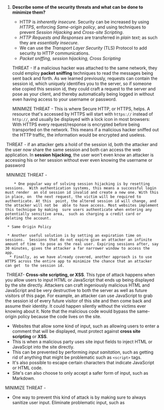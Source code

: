 

1. **Describe some of the security threats and what can be done to minimize them?**

   * HTTP is *inherently insecure*. Security can be increased by using *HTTPS*, enforcing *Same-origin policy*, and using techniques to prevent *Session Hijacking* and *Cross-site Scripting*.
   * *HTTP Requests and Responses* are transferred in *plain text*; as such they are *essentially insecure*.
   * We can use the *Transport Layer Security* (TLS) Protocol to add security to HTTP communications.
   * *Packet sniffing, session hijacking, Cross Scripting* 

   THREAT - If a malicious hacker was attached to the same network, they could employ **packet sniffing** techniques to read the messages being sent back and forth. As we  learned previously, requests can contain the session id, which uniquely  identifies you to the server, so if someone else copied this session id, they could craft a request to the server and pose as your client, and  thereby automatically being logged in without even having access to your username or password.

   MINIMIZE THREAT - This is where Secure HTTP, or HTTPS, helps. A resource that's accessed by HTTPS will start with `https://` instead of `http://`, and usually be displayed with a lock icon in most browsers: With HTTPS every request/response is encrypted before being transported  on the network. This means if a malicious hacker sniffed out the HTTP  traffic, the information would be encrypted and useless.



​		THREAT - if an attacker gets a hold of the session id, both the attacker and the  user now share the same session and both can access the web application. In **session hijacking**, the user won't even know an attacker is accessing his or her session without ever even knowing the username or password

​	   MINIMIZE THREAT - 

		* One popular way of solving session hijacking is by resetting sessions.  With authentication systems, this means a successful login must render  an old session id invalid and create a new one. With this in place, on  the next request, the victim will be required to authenticate. At this  point, the altered session id will change, and the attacker will not be  able to have access. Most websites implement this technique by making  sure users authenticate when entering any potentially sensitive area,  such as charging a credit card or deleting the account.
	
	 * Same Origin Policy 
	
	 * Another useful solution is by setting an expiration time on sessions.  Sessions that do not expire give an attacker an infinite amount of time  to pose as the real user. Expiring sessions after, say 30 minutes, gives the attacker a far narrower window to access the app.
	  * Finally, as we have already covered, another approach is to use HTTPS across the entire app to minimize the chance that an attacker can get  to the session id.
	
	    

​		THREAT- **Cross-site scripting, or XSS**. This type of attack  happens when you allow users to input HTML or JavaScript that ends up  being displayed by the site directly.  Attackers can craft ingeniously malicious HTML and JavaScript and be  very destructive to both the server as well as future visitors of this  page. For example, an attacker can use JavaScript to grab the session id of every future visitor of this site and then come back and assume  their identity. It could happen silently without the victims ever  knowing about it. Note that the malicious code would bypass the  same-origin policy because the code lives on the site.

- Websites that allow some kind of input, such as allowing users to enter a comment that will be displayed, must protect against **cross site scripting** or **XSS**.
- This is when a malicious party uses site input fields to inject HTML or JavaScipt into the site directly.
- This can be prevented by performing *input sanitation*, such as getting rid of anything that might be problematic such as `<script>` tags.
- It's also possible to escape certain characters that indicate JavaScript or HTML code.
- Site's can also choose to only accept a safer form of input, such as Markdown.

MINIMIZE THREAT - 

* One way to prevent this kind of attack is by making sure to always  sanitize user input. Eliminate problematic input, such as <script> tags, or disallowing HTML and JavaScript input altogether in favor of a safer format, like Markdown.
* The second way to guard against XSS is to escape all user input data  when displaying it. If you do need to allow users to input HTML and  JavaScript, then when you print it out, make sure to escape it so that  the browser does not interpret it as code.

 



2. **What is the Same Origin Policy? How it is used to mitigate certain security threats?**

The same-origin policy is an important concept that permits unrestricted interaction between resources originating from the same origin, but  restricts certain interactions between resources originating from  different origins. What we mean by *origin* here is the combination of a url's scheme, hostname, and port. So `http://mysite.com/doc1` would be considered to have the same origin as `http://mysite.com/doc2`, but a different origin to `https://mysite.com/doc2` (different scheme), `http://mysite.com:4000/doc2` (different port), and `http://anothersite.com/doc2` (different host).

Same-origin policy doesn't restrict *all* cross-origin requests.  Requests such as linking, redirects, or form submissions to different  origins are typically allowed. Also typically allowed is the embedding  of resources from other origins, such as scripts, css stylesheets,  images and other media, fonts, and iframes. What *is* typically restricted are cross-origin requests where resources are being accessed programmatically using APIs such as `XMLHttpRequest` or `fetch` (the details of which are beyond the scope of this book).   



3. **TLS HANDSHAKE STEPS**
   - The *TLS Handshake* is the process by which a client and a server *exchange encryption keys*.
   - The *TLS Handshake* must be performed before secure data exchange can begin; it involves *several round-trips of latency* and therefore has an *impact on performance*.

TLS assumes TCP is being used at the Transport layer, and the TLS Handshake takes place after the TCP Handshake. A step-by-step description of the TLS Handshake process might look something like this:

1. The TLS Handshake begins with a `ClientHello` message which is sent immediately after the TCP `ACK`. Among other things, this message contains the maximum version of the TLS protocol that the client can support, and a list of Cipher Suites that the client is able to use (we'll discuss Cipher Suites a little later on).
2. On receiving the `ClientHello` message, the server responds with a message of its own. This message includes a `ServerHello`, which sets the protocol version and Cipher Suite, as well as other related information. As part of this message the server also sends its certificate (which contains its public key), and a `ServerHelloDone` marker which indicates to the client that it has finished with this step of the handshake.
3. Once the client has received the `ServerHelloDone` marker, it will initiate the key exchange process. It's this key exchange process that ultimately enables both the client and server to securely obtain a copy of the symmetric encryption key that will be used for the bulk of the secure message transfer between the two parties. The exact process for generating the symmetric keys will vary depending on which key exchange algorithm was selected as part of the Cipher Suite (e.g. RSA, Diffie-Hellman, etc). You don't need to worry about the distinctions between these key exchange mechanisms, but as an example RSA works in the following way:
   - The client generates what's known as a 'pre-master secret', encrypts it using the server's public key, and sends it to the server.
   - The server will receive the encrypted 'pre-master secret' and decrypt it using its private key.
   - Both client and server will use the 'pre-master' secret, along with some other pre-agreed parameters, to generate the same symmetric key.
   - As part of the communication which includes the `ClientKeyExchange` message (e.g. the pre-master secret), the client also sends a `ChangeCipherSpec` flag, which tells the server that encrypted communications should now start using the symmetric keys. Additionally this communication includes a `Finished` flag to indicate that the client is now done with the TLS Handshake.
4. The server also sends a message with `ChangeCipherSpec` and `Finished` flags. The client and server can now begin secure communication using the symmetric key.



![Graphic illustrating the steps of TLS Handshake](https://da77jsbdz4r05.cloudfront.net/images/ls170/tls-encryption-tls-handshake.png)



As you can see, the TLS Handshake is a fairly complicated process. We certainly don't expect you to memorize every detail of the various steps involved. Instead, try to form a high-level mental model for how it works. Note also that the exact process will vary according to which version of TLS is used. The key points to remember about the TLS Handshake process is that it is used to:

- Agree which version of TLS to be used in establishing a secure connection.
- Agree on the various algorithms that will be included in the cipher suite.
- Enable the exchange of symmetric keys that will be used for message encryption.

Something you should be aware of is that one of the implications of this complexity is its impact on performance. The TLS handshake can add up to two round-trips of latency (depending on the TLS version) to the establishment of a connection between client and server prior to the point where any application data can be sent. This is on top of the initial round trip resulting from the TCP Handshake.



4. **What is symmetric key encryption? What is it used for?**

- Symmetric key encryption is an encrypted communication system in  which both the sender and receiver posses a shared encryption key.

- The advantages to this are that it facilitates two-way  communication. Both parties can use the shared key to encode, send, and  decode messages to and from the other.

- This disadvantage is that a symmetric system relies on the fact that no one else has access to the key in order for it to remain secure.

- This means that it requires a secure way for both paries to exchange keys before symmetric encryption can be established, and this is  difficult to do on the web.

- For this reason, it is used in *conjunction* with asymmetric key encryption, which facilitates a secure exchange of a shared key

  

5. **What is asymmetric key encryption? What is it used for?**

- Asymmetric Key Encryption is an encrypted communications system which uses two distinct keys: a public key and a private key.
- The public key is used to encrypt and send a secure message to the  recipient, who holds the private key, which is used to decode the  encrypted message.
- This only facilitates one way communication, in which only the party who holds the private key can receive and decode secure communications.
- However, because it works only one way, we can se asymmetric key  encryption as a means for hosts to exchange symmetric encryption keys  during the TLS handshake process.



6. **Describe SSL/TLS encryption process.**
   * *TLS encryption* allows us to *encode messages* so that they can only be read by those with an authorized means of decoding the message
   * TLS encryption uses a combination of *Symmetric Key Encryption* and *Asymmetric Key Encryption*. Encryption of the initial key exchange is performed asymmetrically, and subsequent communications are symmetrically encrypted.

HTTPS sends messages through a cryptographic protocol called [TLS](http://en.wikipedia.org/wiki/Transport_Layer_Security) for encryption. Earlier versions of HTTPS used `SSL`or Secure Sockets Layer until `TLS` was developed. These cryptographic protocols use certificates to  communicate with remote servers and exchange security keys before data  encryption happens. You can inspect these certificates by clicking on  the padlock icon that appears before the `https://`:

To securely send messages via HTTP we want both the request *and* the response to be encrypted in a such a way that they can only be decrypted by the intended recipient. The most efficient way to do this is via symmetric key cryptography. If we want to use symmetric keys however, we also need a way to securely exchange the symmetric key.



7. **Describe the pros and cons of TLS Handshake**

The way in which TLS (Transport Leyer Security) sets up an encrypted connection is via a process known as the TLS Handshake.  The clever thing about TLS is the way that it uses a combination of symmetric and asymmetric cryptography.  The clever thing about TLS is the way that it uses a combination of symmetric and asymmetric cryptography

​	Why? Cryptography- techniques to secure communication

  - encryption keys- you can only decipher the message with an encryption key that both sides agree on and copy/ we can now encrypt and decrypt
  - No one else can have the key! How can we exchange this key without anyone else getting it? We must encrypt the encryption key![Simple Alice and Bob graphic illustrating the mechanics of asymmetric key encryption](https://da77jsbdz4r05.cloudfront.net/images/ls170/tls-encryption-asymmetric.png)
  - Asymmetric Key Encryption- 
    - aka public key encyrption uses a pair of keys- a public key and a private key.
    - Unlike the symmetric system where the same key is used to encrypt and decrypt messages, in the asymmetric system the keys in the pair are non-identical: the public key is used to encrypt and the private key to decrypt.
    - The important thing to understand is that messages encrypted with the public key can *only* be decrypted with the private key. The public key is made openly available but the private key is kept in the sole possession of the message receiver.
    - An important thing to note here is that this encryption is primarily intended to work in one direction. Bob can send Alice messages encrypted with the public key which she can then decrypt with the private one. The same key pair would not be used in the other direction for secure communication, since anyone with access to the public key can decrypt the message.

![Simple Alice and Bob graphic illustrating the mechanics of asymmetric key encryption](https://da77jsbdz4r05.cloudfront.net/images/ls170/tls-encryption-asymmetric.png)

8. **Why do we need digital TLS/SSL certificates?**
   * *TLS authentication* is a means of *verifying the identity* of a participant in a message exchange.
   * TLS Authentication is implemented through the use of *Digital Certificates*.
   * Certificates are *signed* by a *Certificate Authority*, and work on the basis of a *Chain of Trust* which leads to one of a small group of highly trusted *Root CAs*.
   * The server's certificate is *sent* during the *TLS Handshake* process.

1. So we don't interact with a false website.

2. During the description of the TLS Handshake, we mentioned Cipher Suites a few times. So what exactly is a Cipher Suite?

   A *cipher* is a cryptographic algorithm; in other words they are sets of steps for performing encryption, decryption, and other related tasks. A *cipher suite* is a suite, or set, of ciphers.

   TLS uses different ciphers for different aspects of establishing and maintaining a secure connection. There are many algorithms which can be used for performing the key exchange process, as well as for carrying out authentication, symmetric key encryption, and checking message integrity.

   The algorithms for performing each of these tasks, when combined, form the *cipher suite*. The suite to be used is agreed as part of the TLS Handshake. As part of the `ClientHello` message, the client sends a list of algorithms it supports for each required task, and the server chooses from these according to which algorithms it also supports.

   - The server sends its certificate, which includes its *public* key.
   
   - The server creates a 'signature' in the form of some data encrypted with the server's *private* key.
   
   - The signature is transmitted in a message along with the original data from which the signature was created.
   
   - On receipt of the message, the client decrypts the signature using the server's public key and compares the decrypted data to the original version.
   
   - If the two versions match then the encrypted version could only have been created by a party in possession of the private key.
   
   - Following a process such as this we can identify that the server which provided the certificate during the initial part of the TLS Handshake as being in possession of the private key, and therefore the actual owner of the certificate.
     * There's still an issue here though. What's to stop a malicious third-party creating their own key pair and certificate identifying them as, say, a well-known bank? Just as it's possible to create a fake ID card in the real world, it's possible to create a fake digital certificate. How are we to know if a certificate is genuine or not? This is where Certificate Authorities come in.
     
       

9. **What is CA hierarchy and what is its role in providing secure message transfer?**

1. So who exactly are these Certificate Authorities, and why should we trust them? There are different 'levels' of CA. An 'Intermediate CA' can be any company or body authorised by a 'Root CA' to issue certificates on its behalf. A widely-used Intermediate CA is Let's Encrypt, who provide free, automated certificates.

2. Client software, such as browsers, store a list of these authorities along with their Root Certificates (which includes their public key). When receiving a certificate for checking, the browser can go up the chain to the Root Certificate stored in its list.

3. The purpose of this chain-like structure is the level of security it provides. The private keys of the Root CAs are kept behind many layers of security in order to be kept as inaccessible as possible. As such they don't issue end-user certificates, but leave that up to the Intermediate CAs. Additionally, if the private key of an Intermediate CA somehow became compromised, the root CA can revoke the certificate for Intermediate, therefore invalidating all of the certificates down the chain from it, and simply issue a new one.

   

10. **What is Cipher Suites and what do we need it for?**
    * A *cipher suite* is the *agreed set of algorithms* used by the client and server during the secure message exchange.

During the description of the TLS Handshake, we mentioned Cipher Suites a few times. So what exactly is a Cipher Suite?

A *cipher* is a cryptographic algorithm; in other words they are sets of steps for performing encryption, decryption, and other related tasks. A *cipher suite* is a suite, or set, of ciphers.

TLS uses different ciphers for different aspects of establishing and maintaining a secure connection. There are many algorithms which can be used for performing the key exchange process, as well as for carrying out authentication, symmetric key encryption, and checking message integrity.

The algorithms for performing each of these tasks, when combined, form the *cipher suite*. The suite to be used is agreed as part of the TLS Handshake. As part of the `ClientHello` message, the client sends a list of algorithms it supports for each required task, and the server chooses from these according to which algorithms it also supports.



11. **How does TLS add a security layer to HTTP?**

* TLS used to be SSL 

* 3 important security services that are provided by TLS:

* Each of these services are important in their own right, but when combined they provide for very secure message exchange over what is essentially an unsecure channel. Let's look a bit more closely at the nature of these services.

  1. *Encryption*-
     1. a process of encoding a message so that it can only be read by those with an authorized means of decoding the message
     2. See TLS Handshake 

  1. *Authentification*-
     1. a process to verify the identity of a particular party in the message exchange
     2. TLS Authentication is implemented through the use of *Digital Certificates*.
     3. Certificates are *signed* by a *Certificate Authority*, and work on the basis of a *Chain of Trust* which leads to one of a small group of highly trusted *Root CAs*

  1. *Integrity*-

     * *TLS Integrity* provides a means of *checking* whether a message has been *altered or interfered with* in transit.
     * TLS Integrity is implemented through the use of a *Message Authentication Code* (MAC).

     1. a process to detect whether a message has been interfered with or faked
        1. The main field that interests us in terms of providing message integrity is the `MAC` (*Message Authentication Code*- similar to checksum) field. Note that, though they use the same acronym, the Message Authentication Code is completely unrelated to the MAC Address (media access control address) discussed in an earlier lesson. The intention of the `MAC` field in a TLS record is to add a layer of security by providing a means of checking that the message hasn't been altered or tampered with in transit.
           1. The sender will create what's called a *digest* of the data payload. This is effectively a small amount of data derived from the actual data that will be sent in the message. The digest is created using a specific hashing algorithm combined with a pre-agreed hash value. This hashing algorithm to be used and hash value will have been agreed as part of the TLS Handshake process when the Cipher Suite is negotiated.
           2. The sender will then encrypt the data payload using the symmetric key (as described earlier in the Encryption section), encapsulate it into a TLS record, and pass this record down to the Transport layer to be sent to the other party.
           3. Upon receipt of the message, the receiver will decrypt the data payload using the symmetric key. The receiver will then also create a digest of the payload using the same algorithm and hash value. If the two digests match, this confirms the integrity of the message.



12. **What is server-side infrastructure? What are its basic components?**

A *web server* is typically a server that responds to requests for static assets: files, images, css, javascript, etc. These requests  don't require any data processing, so can be handled by a simple web  server.

An *application server*, on the other hand, is typically where application or business logic resides, and is where more complicated  requests are handled. This is where your server-side code lives when  deployed.

The application server will often consult a persistent *data store*, like a relational database, to retrieve or create data. Data stores can also be simple files, key/value stores, document stores and many other  variations, as long as it can save data in some format for later  retrieval and processing.



13. **What is a server? What is its role?**

Yet taken together as unified concept, the server-side infrastructure in its entirety is the "server" to the client. The word "server" is  severely overloaded, so it's important to keep in mind what exactly  we're talking about at every turn.



14. **What are optimizations that developers can do in order to improve performance and minimize latency?**

    - Cache 

    - reduce TCP connections 

    - Browser Optimization 

    - Compression techniques

    - DNS Optimizations 



15. **DTLS** 
    - DTLS stands for Datagram Transport Layer Security.
    - It is a separate protocol based on TLS that is used with network connections that utilize UDP instead of TCP
    - Because TLS is interlinked with TCP and the TCP handshake, separate  protocols are needed to meet the security requirements of UDP.